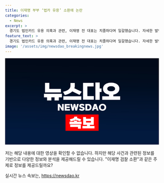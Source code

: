 ```yaml
---
title: 이재명 부부 ‘법카 유용’ 소환에 논란
categories:
  - News
excerpt: >
  경기도 법인카드 유용 의혹과 관련, 이재명 전 대표는 치졸하다며 일갈했습니다. 자세한 발언은 [현장영상]에서 확인할 수 있습니다.
feature_text: >
  경기도 법인카드 유용 의혹과 관련, 이재명 전 대표는 치졸하다며 일갈했습니다. 자세한 발언은 [현장영상]에서 확인할 수 있습니다.
image: '/assets/img/newsdao_breakingnews.jpg'
---
```


<p><img src="/assets/img/newsdao_breakingnews.jpg" alt="ranknews 속보" /></p>

<p>저는 해당 내용에 대한 영상을 확인할 수 없습니다. 하지만 해당 사건과 관련된 정보를 기반으로 다양한 정보와 분석을 제공해드릴 수 있습니다. "이재명 검찰 소환"과 같은 주제로 정보를 제공드릴까요?</p>
실시간 뉴스 속보는, <a href="https://newsdao.kr" rel="dofollow">https://newsdao.kr</a>


